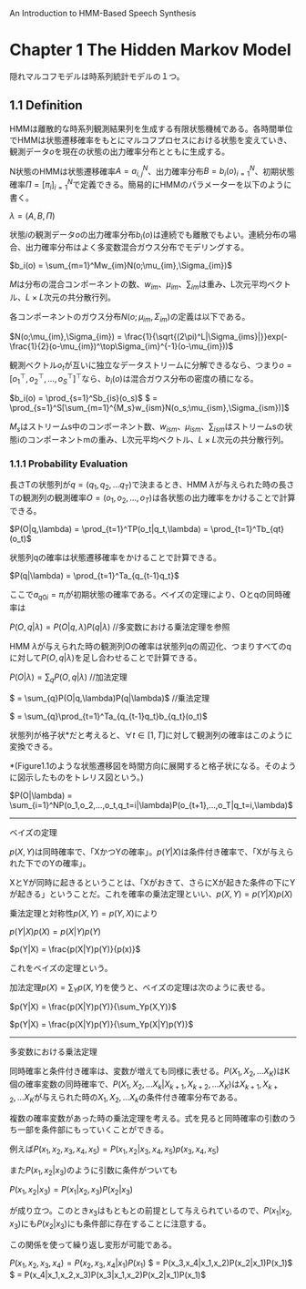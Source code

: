 An Introduction to HMM-Based Speech Synthesis


# Chapter 1 The Hidden Markov Model

隠れマルコフモデルは時系列統計モデルの１つ。


## 1.1 Definition

HMMは離散的な時系列観測結果列を生成する有限状態機械である。各時間単位でHMMは状態遷移確率をもとにマルコフプロセスにおける状態を変えていき、観測データ$o$を現在の状態の出力確率分布とともに生成する。

N状態のHMMは状態遷移確率$A=a_{i,j}^N$、出力確率分布$B=b_i(o)_{i=1}^N$、初期状態確率$\Pi=[\pi_i]_{i=1}^N$で定義できる。簡易的にHMMのパラメーターを以下のように書く。

$\lambda = (A,B,\Pi)$

状態$i$の観測データ$o$の出力確率分布$b_i(o)$は連続でも離散でもよい。連続分布の場合、出力確率分布はよく多変数混合ガウス分布でモデリングする。

$b_i(o) = \sum_{m=1}^Mw_{im}N(o;\mu_{im},\Sigma_{im})$

$M$は分布の混合コンポーネントの数、$w_{im}$、$\mu_{im}$、$\sum_{im}$は重み、L次元平均ベクトル、$L \times L$次元の共分散行列。

各コンポーネントのガウス分布$N(o;\mu_{im},\Sigma_{im})$の定義は以下である。

$N(o;\mu_{im},\Sigma_{im}) = \frac{1}{\sqrt{(2\pi)^L|\Sigma_{ims}|}}exp(-\frac{1}{2}(o-\mu_{im})^\top\Sigma_{im}^{-1}(o-\mu_{im}))$

観測ベクトル$o_t$が互いに独立なデータストリームに分解できるなら、つまり$o = [o_1^\top, o_2^\top, ..., o_S^\top]^\top$なら、$b_i(o)$は混合ガウス分布の密度の積になる。

$b_i(o) = \prod_{s=1}^Sb_{is}(o_s)$
$ = \prod_{s=1}^S[\sum_{m=1}^{M_s}w_{ism}N(o_s;\mu_{ism},\Sigma_{ism})]$

$M_s$はストリームs中のコンポーネント数、$w_{ism}$、$\mu_{ism}$、$\sum_{ism}$はストリームsの状態iのコンポーネントmの重み、L次元平均ベクトル、$L \times L$次元の共分散行列。

### 1.1.1 Probability Evaluation

長さTの状態列が$q = (q_1,q_2,...q_T)$で決まるとき、HMM $\lambda$が与えられた時の長さTの観測列の観測確率$O = (o_1,o_2,...,o_T)$は各状態の出力確率をかけることで計算できる。

$P(O|q,\lambda) = \prod_{t=1}^TP(o_t|q_t,\lambda) = \prod_{t=1}^Tb_{qt}(o_t)$

状態列qの確率は状態遷移確率をかけることで計算できる。

$P(q|\lambda) = \prod_{t=1}^Ta_{q_{t-1}q_t}$

ここで$a_{q0i} = \pi_i$が初期状態の確率である。ベイズの定理により、Oとqの同時確率は

$P(O,q|\lambda) = P(O|q,\lambda)P(q|\lambda)$ //多変数における乗法定理を参照

HMM $\lambda$が与えられた時の観測列Oの確率は状態列qの周辺化、つまりすべてのqに対して$P(O,q|\lambda)$を足し合わせることで計算できる。

$P(O|\lambda) = \sum_{q}P(O,q|\lambda)$ //加法定理

$ = \sum_{q}P(O|q,\lambda)P(q|\lambda)$ //乗法定理

$ = \sum_{q}\prod_{t=1}^Ta_{q_{t-1}q_t}b_{q_t}(o_t)$

状態列が格子状*だと考えると、$\forall t \in [1,T]$に対して観測列の確率はこのように変換できる。

*(Figure1.1のような状態遷移図を時間方向に展開すると格子状になる。そのように図示したものをトレリス図という。)

$P(O|\lambda) = \sum_{i=1}^NP(o_1,o_2,...,o_t,q_t=i|\lambda)P(o_{t+1},...,o_T|q_t=i,\lambda)$

--------------------------------

ベイズの定理

$p(X,Y)$は同時確率で、「XかつYの確率」。$p(Y|X)$は条件付き確率で、「Xが与えられた下でのYの確率」。

XとYが同時に起きるということは、「Xがおきて、さらにXが起きた条件の下にYが起きる」ということだ。これを確率の乗法定理といい、$p(X,Y) = p(Y|X)p(X)$


乗法定理と対称性$p(X,Y) = p(Y,X)$により

$p(Y|X)p(X) = p(X|Y)p(Y)$

$p(Y|X) = \frac{p(X|Y)p(Y)}{p(x)}$

これをベイズの定理という。

加法定理$p(X) = \sum_Yp(X,Y)$を使うと、ベイズの定理は次のように表せる。

$p(Y|X) = \frac{p(X|Y)p(Y)}{\sum_Yp(X,Y)}$

$p(Y|X) = \frac{p(X|Y)p(Y)}{\sum_Yp(X|Y)p(Y)}$


--------------------------------

多変数における乗法定理

同時確率と条件付き確率は、変数が増えても同様に表せる。$P(X_1,X_2,...X_K)$はK個の確率変数の同時確率で、$P(X_1,X_2,...X_k|X_{k+1},X_{k+2},...X_{K})$は$X_{k+1},X_{k+2},...X_{K}$が与えられた時の$X_1,X_2,...X_k$の条件付き確率分布である。

複数の確率変数があった時の乗法定理を考える。式を見ると同時確率の引数のうち一部を条件部にもっていくことができる。

例えば$P(x_1,x_2,x_3,x_4,x_5) = P(x_1,x_2|x_3,x_4,x_5)p(x_3,x_4,x_5)$

また$P(x_1,x_2|x_3)$のように引数に条件がついても

$P(x_1,x_2|x_3) = P(x_1|x_2,x_3)P(x_2|x_3)$

が成り立つ。このとき$x_3$はもともとの前提として与えられているので、$P(x_1|x_2,x_3)$にも$P(x_2|x_3)$にも条件部に存在することに注意する。

この関係を使って繰り返し変形が可能である。

$P(x_1,x_2,x_3,x_4) = P(x_2,x_3,x_4|x_1)P(x_1)$
$ = P(x_3,x_4|x_1,x_2)P(x_2|x_1)P(x_1)$
$ = P(x_4|x_1,x_2,x_3)P(x_3|x_1,x_2)P(x_2|x_1)P(x_1)$

